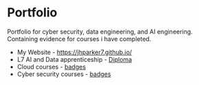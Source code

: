 # Portfolio
Portfolio for cyber security, data engineering, and AI engineering.
Containing evidence for courses i have completed.

- My Website - https://jhparker7.github.io/
- L7 AI and Data apprenticeship - [Diploma](courses/L7_AI_data_apprenticeship/readme.md)
- Cloud courses - [badges](courses/AWS/readme.md)
- Cyber security courses - [badges](courses/cyber_security/readme.md)
